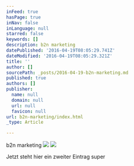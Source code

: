 ```yaml
---
inFeed: true
hasPage: true
inNav: false
inLanguage: null
starred: false
keywords: []
description: b2n marketing
datePublished: '2016-04-19T08:05:29.741Z'
dateModified: '2016-04-19T08:05:29.321Z'
title: ''
author: []
sourcePath: _posts/2016-04-19-b2n-marketing.md
published: true
authors: []
publisher:
  name: null
  domain: null
  url: null
  favicon: null
url: b2n-marketing/index.html
_type: Article

---
```

b2n marketing
![](https://the-grid-user-content.s3-us-west-2.amazonaws.com/601cf8b4-25b7-4589-946e-d3907ffc9b70.jpg)
![](https://the-grid-user-content.s3-us-west-2.amazonaws.com/21e6786f-369a-459d-9db4-ff4c1dcdea47.jpg)

Jetzt steht hier ein zweiter Eintrag super